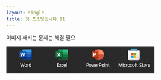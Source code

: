 ```yaml
---
layout: single
title: 첫 포스팅입니다.11
---
```


이미지 깨지는 문제는 해결 필요

![샘플이미지](/assets/2023-11-10-test.png)

